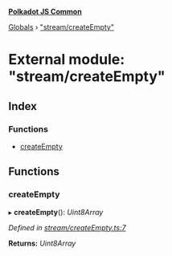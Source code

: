 **[Polkadot JS Common](../README.md)**

[Globals](../globals.md) › ["stream/createEmpty"](_stream_createempty_.md)

# External module: "stream/createEmpty"

## Index

### Functions

* [createEmpty](_stream_createempty_.md#createempty)

## Functions

###  createEmpty

▸ **createEmpty**(): *Uint8Array*

*Defined in [stream/createEmpty.ts:7](https://github.com/polkadot-js/common/blob/5e494b7/packages/trie-codec/src/stream/createEmpty.ts#L7)*

**Returns:** *Uint8Array*